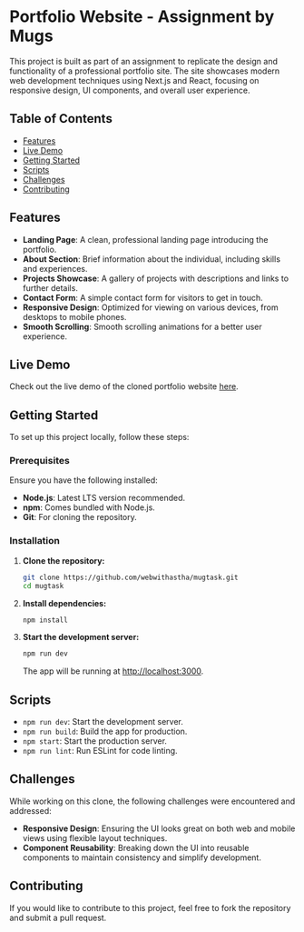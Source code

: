 # Portfolio Website - Assignment by Mugs

This project is built as part of an assignment to replicate the design and functionality of a professional portfolio site. The site showcases modern web development techniques using Next.js and React, focusing on responsive design, UI components, and overall user experience.

## Table of Contents

- [Features](#features)
- [Live Demo](#live-demo)
- [Getting Started](#getting-started)
- [Scripts](#scripts)
- [Challenges](#challenges)
- [Contributing](#contributing)

## Features

- **Landing Page**: A clean, professional landing page introducing the portfolio.
- **About Section**: Brief information about the individual, including skills and experiences.
- **Projects Showcase**: A gallery of projects with descriptions and links to further details.
- **Contact Form**: A simple contact form for visitors to get in touch.
- **Responsive Design**: Optimized for viewing on various devices, from desktops to mobile phones.
- **Smooth Scrolling**: Smooth scrolling animations for a better user experience.

## Live Demo

Check out the live demo of the cloned portfolio website [here](https://mugtask.vercel.app/).

## Getting Started

To set up this project locally, follow these steps:

### Prerequisites

Ensure you have the following installed:

- **Node.js**: Latest LTS version recommended.
- **npm**: Comes bundled with Node.js.
- **Git**: For cloning the repository.

### Installation

1. **Clone the repository:**

   ```bash
   git clone https://github.com/webwithastha/mugtask.git
   cd mugtask
   ```

2. **Install dependencies:**

   ```bash
   npm install
   ```

3. **Start the development server:**

   ```bash
   npm run dev
   ```

   The app will be running at [http://localhost:3000](http://localhost:3000).

## Scripts

- `npm run dev`: Start the development server.
- `npm run build`: Build the app for production.
- `npm start`: Start the production server.
- `npm run lint`: Run ESLint for code linting.

## Challenges

While working on this clone, the following challenges were encountered and addressed:

- **Responsive Design**: Ensuring the UI looks great on both web and mobile views using flexible layout techniques.
- **Component Reusability**: Breaking down the UI into reusable components to maintain consistency and simplify development.

## Contributing

If you would like to contribute to this project, feel free to fork the repository and submit a pull request.

